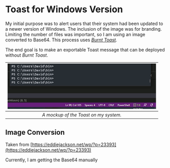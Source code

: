 # Toast for Windows Version

My initial purpose was to alert users that their system had been updated to a newer version of Windows. The inclusion of the image was for branding. Limiting the number of files was important, so I am using an image converted to Base64. This process uses *[Burnt Toast](https://github.com/Windos/BurntToast).*

The end goal is to make an exportable Toast message that can be deployed without *Burnt Toast*.

| ![Animation of the Toast message](toasty.gif) |
| :---: |
| _A mockup of the Toast on my system._ |

## Image Conversion

Taken from [https://eddiejackson.net/wp/?p=23393](https://eddiejackson.net/wp/?p=23393)

Currently, I am getting the Base64 manually
